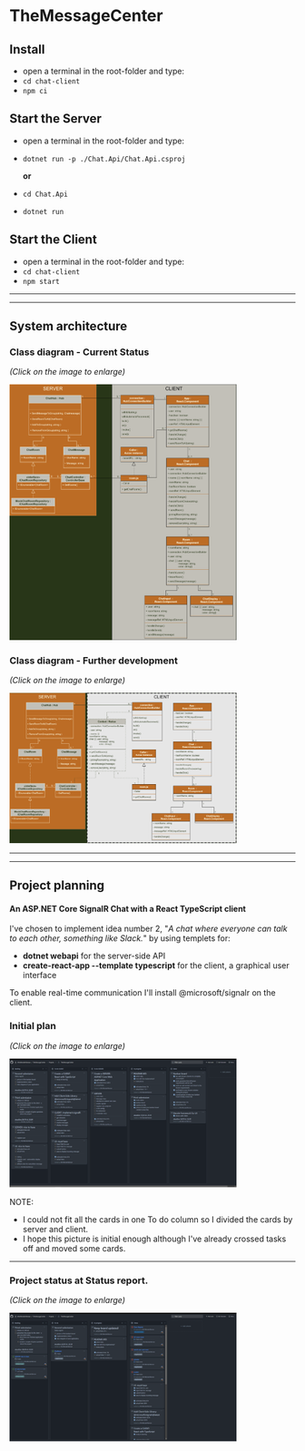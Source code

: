 # TheMessageCenter
## Install
* open a terminal in the root-folder and type:
* ```cd chat-client``` 
* ```npm ci```
## Start the Server
* open a terminal in the root-folder and type:
* ```dotnet run -p ./Chat.Api/Chat.Api.csproj```

	**or**
* ```cd Chat.Api``` 
* ```dotnet run```
## Start the Client
* open a terminal in the root-folder and type:
* ```cd chat-client``` 
* ```npm start```
________________________________________________________________________________________________________________________________________________________________________________
________________________________________________________________________________________________________________________________________________________________________________
## System architecture

### Class diagram -  Current Status
*(Click on the image to enlarge)*

<img src="./Documentation/class-diagram.png" width="400px">

### Class diagram - Further development
*(Click on the image to enlarge)*

<img src="./Documentation/class-diagram-further-development.png" width="400px">

________________________________________________________________________________________________________________________________________________________________________________
________________________________________________________________________________________________________________________________________________________________________________
## Project planning
#### An ASP.NET Core SignalR Chat with a React TypeScript client
I've chosen to implement idea number 2, "*A chat where everyone can talk to each other, something like Slack.*" by using templets for:
* **dotnet webapi** for the server-side API
* **create-react-app --template typescript** for the client, a graphical user interface

To enable real-time communication I'll install @microsoft/signalr on the client.

### Initial plan
*(Click on the image to enlarge)*

<img src="./Documentation/initial-plan.png" width="400px">

NOTE:
* I could not fit all the cards in one To do column so I divided the cards by server and client. 
* I hope this picture is initial enough although I've already crossed tasks off and moved some cards.
________________________________________________________________________________________________________________________________________________________________________________
### Project status at Status report.
*(Click on the image to enlarge)*

<img src="./Documentation/status-report.png" width="400px">
